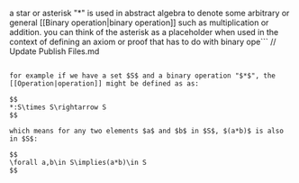 a star or asterisk "$*$" is used in abstract algebra to denote some arbitrary or general [[Binary operation|binary operation]] such as multiplication or addition. you can think of the asterisk as a placeholder when used in the context of defining an axiom or proof that has to do with binary ope```
// Update Publish Files.md


```rations.

for example if we have a set $S$ and a binary operation "$*$", the [[Operation|operation]] might be defined as as:

$$
*:S\times S\rightarrow S
$$

which means for any two elements $a$ and $b$ in $S$, $(a*b)$ is also in $S$:

$$
\forall a,b\in S\implies(a*b)\in S
$$

